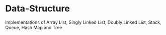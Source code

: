 # Data-Structure
Implementations of Array List, Singly Linked List, Doubly Linked List, Stack, Queue, Hash Map and Tree
